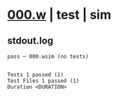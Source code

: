 # [000.w](../../../../../../examples/tests/sdk_tests/api/000.w) | test | sim

## stdout.log
```log
pass ─ 000.wsim (no tests)
 
 
Tests 1 passed (1)
Test Files 1 passed (1)
Duration <DURATION>
```

